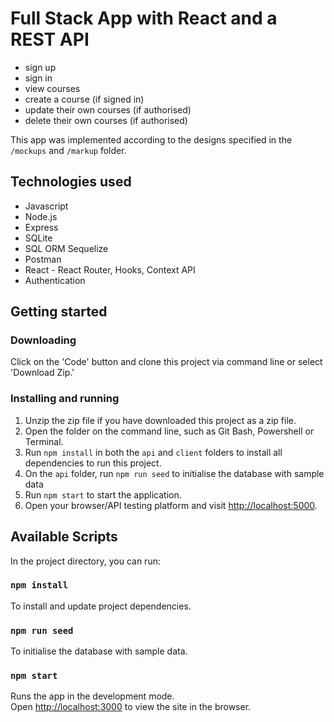 # Full Stack App with React and a REST API

- sign up
- sign in
- view courses
- create a course (if signed in)
- update their own courses (if authorised)
- delete their own courses (if authorised)

This app was implemented according to the designs specified in the `/mockups` and `/markup` folder.


## Technologies used
- Javascript
- Node.js
- Express
- SQLite
- SQL ORM Sequelize
- Postman
- React - React Router, Hooks, Context API
- Authentication

## Getting started

### Downloading
Click on the 'Code' button and clone this project via command line or select 'Download Zip.'

### Installing and running
1. Unzip the zip file if you have downloaded this project as a zip file.
1. Open the folder on the command line, such as Git Bash, Powershell or Terminal.
1. Run `npm install` in both the `api` and `client` folders to install all dependencies to run this project.
1. On the `api` folder, run `npm run seed` to initialise the database with sample data
1. Run `npm start` to start the application.
1. Open your browser/API testing platform and visit [http://localhost:5000](http://localhost:5000).

## Available Scripts
In the project directory, you can run:

### `npm install`
To install and update project dependencies.

### `npm run seed`
To initialise the database with sample data.

### `npm start`
Runs the app in the development mode.\
Open [http://localhost:3000](http://localhost:3000) to view the site in the browser.
